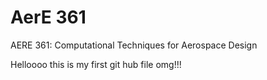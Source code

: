 # AerE 361
AERE 361: Computational Techniques for Aerospace Design

Helloooo this is my first git hub file omg!!!
